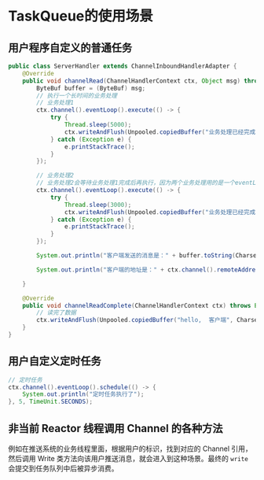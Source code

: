 # TaskQueue的使用场景
## 用户程序自定义的普通任务
```java
public class ServerHandler extends ChannelInboundHandlerAdapter {
	@Override
	public void channelRead(ChannelHandlerContext ctx, Object msg) throws Exception {
		ByteBuf buffer = (ByteBuf) msg;
		// 执行一个长时间的业务处理
		// 业务处理1
		ctx.channel().eventLoop().execute(() -> {
			try {
				Thread.sleep(5000);
				ctx.writeAndFlush(Unpooled.copiedBuffer("业务处理已经完成", CharsetUtil.UTF_8));
			} catch (Exception e) {
				e.printStackTrace();
			}
		});

		// 业务处理2
		// 业务处理2会等待业务处理1完成后再执行，因为两个业务处理用的是一个eventLoop
		ctx.channel().eventLoop().execute(() -> {
			try {
				Thread.sleep(3000);
				ctx.writeAndFlush(Unpooled.copiedBuffer("业务处理已经完成2", CharsetUtil.UTF_8));
			} catch (Exception e) {
				e.printStackTrace();
			}
		});

		System.out.println("客户端发送的消息是：" + buffer.toString(CharsetUtil.UTF_8));

		System.out.println("客户端的地址是：" + ctx.channel().remoteAddress());

	}

	@Override
	public void channelReadComplete(ChannelHandlerContext ctx) throws Exception {
		// 读完了数据
		ctx.writeAndFlush(Unpooled.copiedBuffer("hello,  客户端", CharsetUtil.UTF_8));
	}
}
```

## 用户自定义定时任务
```java
// 定时任务
ctx.channel().eventLoop().schedule(() -> {
	System.out.println("定时任务执行了");
}, 5, TimeUnit.SECONDS);
```

## 非当前 Reactor  线程调用 Channel  的各种方法
例如在推送系统的业务线程里面，根据用户的标识，找到对应的 Channel  引用，然后调用 Write 类方法向该用户推送消息，就会进入到这种场景。最终的 `write` 会提交到任务队列中后被异步消费。
